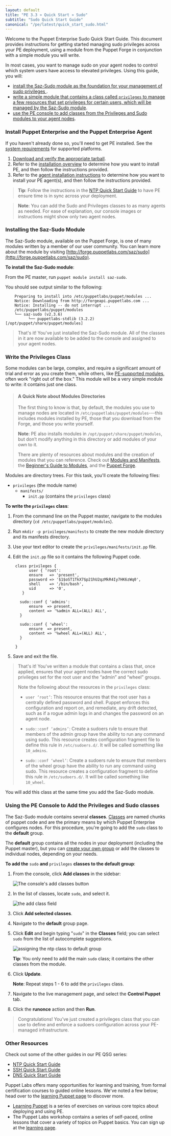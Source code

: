 ```yaml
---
layout: default
title: "PE 3.3 » Quick Start » Sudo"
subtitle: "Sudo Quick Start Guide"
canonical: "/pe/latest/quick_start_sudo.html"
---
```


[downloads]: http://info.puppetlabs.com/download-pe.html
[sys_req]: ./install_system_requirements.html
[agent_install]: ./install_agents.html
[install_overview]: ./install_basic.html

Welcome to the Puppet Enterprise Sudo Quick Start Guide. This document provides instructions for getting started managing sudo privileges across your PE deployment, using a module from the Puppet Forge in conjunction with a simple module you will write.

In most cases, you want to manage sudo on your agent nodes to control which system users have access to elevated privileges. Using this guide, you will:

* [install the Saz-Sudo module as the foundation for your management of sudo privileges ](#installing-the-Saz-Sudo-module).
* [write a simple module that contains a class called `privileges` to manage a few resources that set privileges for certain users, which will be managed by the Saz-Sudo module](#writing-the-privileges-class).
* [use the PE console to add classes from the Privileges and Sudo modules to your agent nodes](#using-the-pe-console-to-add-classes-from-the-sudo-module). 

### Install Puppet Enterprise and the Puppet Enterprise Agent

If you haven't already done so, you'll need to get PE installed. See the [system requirements][sys_req] for supported platforms. 

1. [Download and verify the appropriate tarball][downloads].
2. Refer to the [installation overview][install_overview] to determine how you want to install PE, and then follow the instructions provided.
3. Refer to the [agent installation instructions][agent_install] to determine how you want to install your PE agent(s), and then follow the instructions provided.

>**Tip**: Follow the instructions in the [NTP Quick Start Guide](./quick_start_ntp.html) to have PE ensure time is in sync across your deployment.

>**Note**: You can add the Sudo and Privileges classes to as many agents as needed. For ease of explanation, our console images or instructions might show only two agent nodes.

### Installing the Saz-Sudo Module

The Saz-Sudo module, available on the Puppet Forge, is one of many modules written by a member of our user community.  You can learn more about the module by visiting [http://forge.puppetlabs.com/saz/sudo](http://forge.puppetlabs.com/saz/sudo). 

**To install the Saz-Sudo module**:

From the PE master, run `puppet module install saz-sudo`.

You should see output similar to the following: 

        Preparing to install into /etc/puppetlabs/puppet/modules ...
        Notice: Downloading from http://forgeapi.puppetlabs.com ...
        Notice: Installing -- do not interrupt ...
        /etc/puppetlabs/puppet/modules
        └── saz-sudo (v2.3.6)
              └── puppetlabs-stdlib (3.2.2) [/opt/puppet/share/puppet/modules]

> That's it! You've just installed the Saz-Sudo module. All of the classes in it are now available to be added to the console and assigned to your agent nodes. 

### Write the Privileges Class

Some modules can be large, complex, and require a significant amount of trial and error as you create them, while others, like [PE-supported modules](https://forge.puppetlabs.com/supported), often work "right out of the box." This module will be a very simple module to write: it contains just one class.  

> #### A Quick Note about Modules Directories
>
>The first thing to know is that, by default, the modules you use to manage nodes are located in `/etc/puppetlabs/puppet/modules`---this includes modules installed by PE, those that you download from the Forge, and those you write yourself.
>
>**Note**: PE also installs modules in `/opt/puppet/share/puppet/modules`, but don’t modify anything in this directory or add modules of your own to it.
>
>There are plenty of resources about modules and the creation of modules that you can reference. Check out [Modules and Manifests](./puppet_modules_manifests.html), the [Beginner's Guide to Modules](./guides/module_guides/bgtm.html), and the [Puppet Forge](https://forge.puppetlabs.com/).

Modules are directory trees. For this task, you'll create the following files:

 - `privileges` (the module name)
   - `manifests/`
      - `init.pp` (contains the `privileges` class)
  
**To write the `privileges` class**:

1. From the command line on the Puppet master, navigate to the modules directory (`cd /etc/puppetlabs/puppet/modules`).
2. Run `mkdir -p privileges/manifests` to create the new module directory and its manifests directory.
3. Use your text editor to create the `privileges/manifests/init.pp` file.
4. Edit the `init.pp` file so it contains the following Puppet code.

        class privileges {
              user { 'root':
              ensure   => 'present',
              password => '$1$oST1TkX7$p21hU2qzMkR4Iy7HK6zWq0',
              shell    => '/bin/bash',
              uid      => '0',
           }

          sudo::conf { 'admins':
              ensure  => present,
              content => '%admin ALL=(ALL) ALL',
          }

          sudo::conf { 'wheel':
              ensure  => present,
              content => '%wheel ALL=(ALL) ALL',
          }

        }

5. Save and exit the file.

> That's it! You've written a module that contains a class that, once applied, ensures that your agent nodes have the correct sudo privileges set for the root user and the “admin” and “wheel” groups. 
>
> Note the following about the resources in the `privileges` class:
>
> * `user ‘root’`: This resource ensures that the root user has a centrally defined password and shell. Puppet enforces this configuration and report on, and remediate, any drift detected, such as if a rogue admin logs in and changes the password on an agent node.
>
> * `sudo::conf ‘admins’`: Create a sudoers rule to ensure that members of the admin group have the ability to run any command using sudo. This resource creates configuration fragment file to define this rule in `/etc/sudoers.d/`. It will be called something like `10_admins`.
>
> * `sudo::conf ‘wheel’`: Create a sudoers rule to ensure that members of the wheel group have the ability to run any command using sudo. This resource creates a configuration fragment to define this rule in `/etc/sudoers.d/`. It will be called something like `10_wheel`.

You will add this class at the same time you add the Saz-Sudo module.

### Using the PE Console to Add the Privileges and Sudo classes

[classbutton]: ./images/quick/add_class_button.png
[add_sudo]: ./images/quick/add_sudo.png
[assign_sudo_group]: ./images/quick/assign_sudo_group.png

The Saz-Sudo module contains several **classes**. [Classes](../puppet/3/reference/lang_classes.html) are named chunks of puppet code and are the primary means by which Puppet Enterprise configures nodes.  For this procedure, you're going to add the `sudo` class to the **default** group. 

The **default** group contains all the nodes in your deployment (including the Puppet master), but you can [create your own group](./console_classes_groups.html#adding-a-new-group) or add the classes to individual nodes, depending on your needs. 

**To add the** `sudo` **and** `privileges` **classes to the default group**:

1. From the console, click __Add classes__ in the sidebar:

   ![The console's add classes button][classbutton]

2. In the list of classes, locate `sudo`, and select it. 

   ![the add class field][add_sudo]
   
3. Click __Add selected classes__.

4. Navigate to the __default__ group page.

5. Click __Edit__ and begin typing "`sudo`" in the __Classes__ field; you can select `sudo` from the list of autocomplete suggestions. 

   ![assigning the ntp class to default group][assign_sudo_group]
   
   **Tip**: You only need to add the main `sudo` class; it contains the other classes from the module. 
   
6. Click __Update__. 

   **Note**: Repeat steps 1 - 6 to add the `privileges` class.  
   
7. Navigate to the live management page, and select the __Control Puppet__ tab. 

8. Click the __runonce__ action and then __Run__. 

> Congratulations! You’ve just created a privileges class that you can use to define and enforce a sudoers configuration across your PE-managed infrastructure. 

### Other Resources

Check out some of the other guides in our PE QSG series:

- [NTP Quick Start Guide](./quick_start_ntp.html)
- [SSH Quick Start Guide](./quick_start_ssh.html)
- [DNS Quick Start Guide](./quick_start_dns.html)

Puppet Labs offers many opportunities for learning and training, from formal certification courses to guided online lessons. We've noted a few below; head over to the [learning Puppet page](https://puppetlabs.com/learn) to discover more.

* [Learning Puppet](http://docs.puppetlabs.com/learning/) is a series of exercises on various core topics about deploying and using PE. 
* The Puppet Labs workshop contains a series of self-paced, online lessons that cover a variety of topics on Puppet basics. You can sign up at the [learning page](https://puppetlabs.com/learn).
